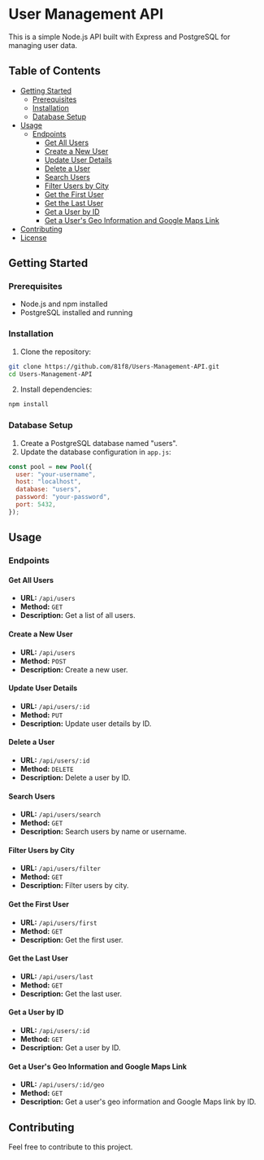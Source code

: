 # User Management API

This is a simple Node.js API built with Express and PostgreSQL for managing user data.

## Table of Contents

- [Getting Started](#getting-started)
  - [Prerequisites](#prerequisites)
  - [Installation](#installation)
  - [Database Setup](#database-setup)
- [Usage](#usage)
  - [Endpoints](#endpoints)
    - [Get All Users](#get-all-users)
    - [Create a New User](#create-a-new-user)
    - [Update User Details](#update-user-details)
    - [Delete a User](#delete-a-user)
    - [Search Users](#search-users)
    - [Filter Users by City](#filter-users-by-city)
    - [Get the First User](#get-the-first-user)
    - [Get the Last User](#get-the-last-user)
    - [Get a User by ID](#get-a-user-by-id)
    - [Get a User's Geo Information and Google Maps Link](#get-a-users-geo-information-and-google-maps-link)
- [Contributing](#contributing)
- [License](#license)

## Getting Started

### Prerequisites

- Node.js and npm installed
- PostgreSQL installed and running

### Installation

1. Clone the repository:

```bash
git clone https://github.com/81f8/Users-Management-API.git
cd Users-Management-API
```

2. Install dependencies:

```bash
npm install
```

### Database Setup

1. Create a PostgreSQL database named "users".
2. Update the database configuration in `app.js`:

```javascript
const pool = new Pool({
  user: "your-username",
  host: "localhost",
  database: "users",
  password: "your-password",
  port: 5432,
});
```

## Usage

### Endpoints

#### Get All Users

- **URL:** `/api/users`
- **Method:** `GET`
- **Description:** Get a list of all users.

#### Create a New User

- **URL:** `/api/users`
- **Method:** `POST`
- **Description:** Create a new user.

#### Update User Details

- **URL:** `/api/users/:id`
- **Method:** `PUT`
- **Description:** Update user details by ID.

#### Delete a User

- **URL:** `/api/users/:id`
- **Method:** `DELETE`
- **Description:** Delete a user by ID.

#### Search Users

- **URL:** `/api/users/search`
- **Method:** `GET`
- **Description:** Search users by name or username.

#### Filter Users by City

- **URL:** `/api/users/filter`
- **Method:** `GET`
- **Description:** Filter users by city.

#### Get the First User

- **URL:** `/api/users/first`
- **Method:** `GET`
- **Description:** Get the first user.

#### Get the Last User

- **URL:** `/api/users/last`
- **Method:** `GET`
- **Description:** Get the last user.

#### Get a User by ID

- **URL:** `/api/users/:id`
- **Method:** `GET`
- **Description:** Get a user by ID.

#### Get a User's Geo Information and Google Maps Link

- **URL:** `/api/users/:id/geo`
- **Method:** `GET`
- **Description:** Get a user's geo information and Google Maps link by ID.

## Contributing

Feel free to contribute to this project.


